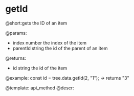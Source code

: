 getId
=============

@short:gets the ID of an item

@params:
- index 		number		 the index of the item
- parentId      string         the id of the parent of an item

@returns:
- id 		string		the id of the item

@example:
const id = tree.data.getId(2, "1"); -> returns "3"

@template: api_method
@descr: